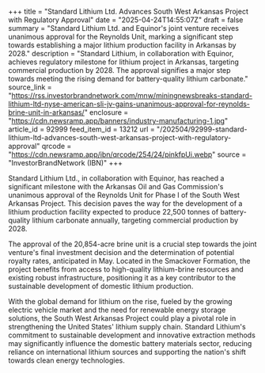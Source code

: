 +++
title = "Standard Lithium Ltd. Advances South West Arkansas Project with Regulatory Approval"
date = "2025-04-24T14:55:07Z"
draft = false
summary = "Standard Lithium Ltd. and Equinor's joint venture receives unanimous approval for the Reynolds Unit, marking a significant step towards establishing a major lithium production facility in Arkansas by 2028."
description = "Standard Lithium, in collaboration with Equinor, achieves regulatory milestone for lithium project in Arkansas, targeting commercial production by 2028. The approval signifies a major step towards meeting the rising demand for battery-quality lithium carbonate."
source_link = "https://rss.investorbrandnetwork.com/mnw/miningnewsbreaks-standard-lithium-ltd-nyse-american-sli-jv-gains-unanimous-approval-for-reynolds-brine-unit-in-arkansas/"
enclosure = "https://cdn.newsramp.app/banners/industry-manufacturing-1.jpg"
article_id = 92999
feed_item_id = 13212
url = "/202504/92999-standard-lithium-ltd-advances-south-west-arkansas-project-with-regulatory-approval"
qrcode = "https://cdn.newsramp.app/ibn/qrcode/254/24/pinkfpUi.webp"
source = "InvestorBrandNetwork (IBN)"
+++

<p>Standard Lithium Ltd., in collaboration with Equinor, has reached a significant milestone with the Arkansas Oil and Gas Commission's unanimous approval of the Reynolds Unit for Phase I of the South West Arkansas Project. This decision paves the way for the development of a lithium production facility expected to produce 22,500 tonnes of battery-quality lithium carbonate annually, targeting commercial production by 2028.</p><p>The approval of the 20,854-acre brine unit is a crucial step towards the joint venture's final investment decision and the determination of potential royalty rates, anticipated in May. Located in the Smackover Formation, the project benefits from access to high-quality lithium-brine resources and existing robust infrastructure, positioning it as a key contributor to the sustainable development of domestic lithium production.</p><p>With the global demand for lithium on the rise, fueled by the growing electric vehicle market and the need for renewable energy storage solutions, the South West Arkansas Project could play a pivotal role in strengthening the United States' lithium supply chain. Standard Lithium's commitment to sustainable development and innovative extraction methods may significantly influence the domestic battery materials sector, reducing reliance on international lithium sources and supporting the nation's shift towards clean energy technologies.</p>
